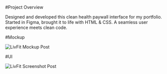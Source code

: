 #Project Overview

Designed and developed this clean health paywall interface for my portfolio. Started in Figma, brought it to life with HTML & CSS. A seamless user experience meets clean code.

#Mockup

![LivFit Mockup Post](https://github.com/user-attachments/assets/171a1a30-e31e-498b-b683-fd6f4bade0a2)

#UI

![LivFit Screenshot Post](https://github.com/user-attachments/assets/0cc364da-c885-49f4-92f5-912fdd51993d)

